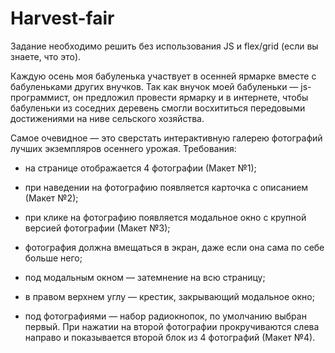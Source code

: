 # Harvest-fair

Задание необходимо решить без использования JS и flex/grid (если вы знаете, что это).

Каждую осень моя бабуленька участвует в осенней ярмарке вместе с бабуленьками других внучков. Так как внучок моей бабуленьки — js-программист, он предложил провести ярмарку и в интернете, чтобы бабуленьки из соседних деревень смогли восхититься передовыми достижениями на ниве сельского хозяйства.

Самое очевидное — это сверстать интерактивную галерею фотографий лучших экземпляров осеннего урожая. 
Требования:

- на странице отображается 4 фотографии (Макет №1);

- при наведении на фотографию появляется карточка с описанием (Макет №2);

- при клике на фотографию появляется модальное окно с крупной версией фотографии (Макет №3);

- фотография должна вмещаться в экран, даже если она сама по себе больше него;

- под модальным окном — затемнение на всю страницу;

- в правом верхнем углу — крестик, закрывающий модальное окно;

- под фотографиями — набор радиокнопок, по умолчанию выбран первый. При нажатии на второй фотографии прокручиваются слева направо и показывается второй блок из 4 фотографий (Макет №4).
